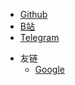 * [Github](https://github.com/maoxml)
* [B站](https://space.bilibili.com/8967913)
* [Telegram](https://t.me/li7300)

- 友链
	- [Google](google.com)

